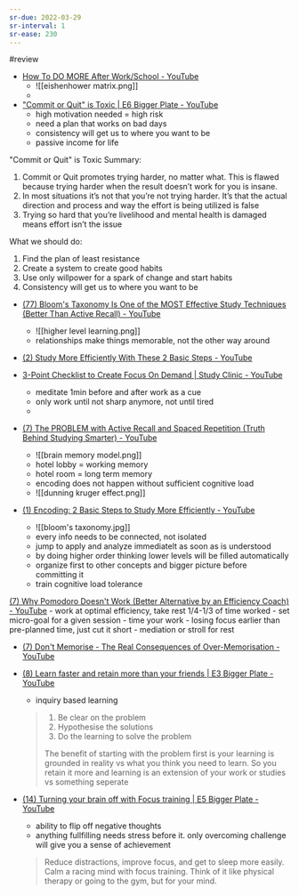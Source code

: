 ```yaml
---
sr-due: 2022-03-29
sr-interval: 1
sr-ease: 230
---
```


#review 

- [How To DO MORE After Work/School - YouTube](https://www.youtube.com/watch?v=KyNwpv3OU2E)
	- ![[eishenhower matrix.png]]
	- 
- ["Commit or Quit" is Toxic | E6 Bigger Plate - YouTube](https://www.youtube.com/watch?v=h8fGC0PXk4k)
	- high motivation needed = high risk
	- need a plan that works on bad days
	- consistency will get us to where you want to be
	- passive income for life

"Commit or Quit" is Toxic Summary:
1. Commit or Quit promotes trying harder, no matter what. This is flawed because trying harder when the result doesn’t work for you is insane. 
2. In most situations it’s not that you’re not trying harder. It’s that the actual direction and process and way the effort is being utilized is false
3. Trying so hard that you’re livelihood and mental health is damaged means effort isn’t the issue

What we should do:
1. Find the plan of least resistance
2. Create a system to create good habits
3. Use only willpower for a spark of change and start habits
4. Consistency will get us to where you want to be

- [(77) Bloom's Taxonomy Is One of the MOST Effective Study Techniques (Better Than Active Recall) - YouTube](https://www.youtube.com/watch?v=q7lY-FytO3U&t=32s)
	- ![[higher level learning.png]]
	- relationships make things memorable, not the other way around

- [(2) Study More Efficiently With These 2 Basic Steps - YouTube](https://www.youtube.com/watch?v=VcT8puLpNKA)

- [3-Point Checklist to Create Focus On Demand | Study Clinic - YouTube](https://www.youtube.com/watch?v=-YXrTWUZKn4)
	- meditate 1min before and after work as a cue
	- only work until not sharp anymore, not until tired
	- 

- [(7) The PROBLEM with Active Recall and Spaced Repetition (Truth Behind Studying Smarter) - YouTube](https://www.youtube.com/watch?v=--Hu2w0s72Y)
	- ![[brain memory model.png]]
	- hotel lobby = working memory
	- hotel room = long term memory
	- encoding does not happen without sufficient cognitive load
	- ![[dunning kruger effect.png]]

- [(1) Encoding: 2 Basic Steps to Study More Efficiently - YouTube](https://www.youtube.com/watch?v=VcT8puLpNKA)
	- ![[bloom's taxonomy.jpg]]
	- every info needs to be connected, not isolated
	- jump to apply and analyze immediatelt as soon as is understood
	- by doing higher order thinking lower levels will be filled automatically
	- organize first to other concepts and bigger picture before committing it
	- train cognitive load tolerance


[(7) Why Pomodoro Doesn't Work (Better Alternative by an Efficiency Coach) - YouTube](https://www.youtube.com/watch?v=olX0mXl1B9s)
	- work at optimal efficiency, take rest 1/4-1/3 of time worked
	- set micro-goal for a given session
	- time your work
	- losing focus earlier than pre-planned time, just cut it short
	- mediation or stroll for rest
	
	
- [(7) Don't Memorise - The Real Consequences of Over-Memorisation - YouTube](https://www.youtube.com/watch?v=a_Coaq-oIsA)
- [(8) Learn faster and retain more than your friends | E3 Bigger Plate - YouTube](https://www.youtube.com/watch?v=sA8E0rYQcFY)
	- inquiry based learning

	>1. Be clear on the problem 
	>2. Hypothesise the solutions
	>3. Do the learning to solve the problem
	>
	>The benefit of starting with the problem first is your learning is grounded in reality vs what you think you need to learn. So you retain it more and learning is an extension of your work or studies vs something seperate

- [(14) Turning your brain off with Focus training | E5 Bigger Plate - YouTube](https://www.youtube.com/watch?v=XKiIretroarchBORcZro)
	- ability to flip off negative thoughts
	- anything fullfilling needs stress before it. only overcoming challenge will give you a sense of achievement
	
	> Reduce distractions, improve focus, and get to sleep more easily. Calm a racing mind with focus training. Think of it like physical therapy or going to the gym, but for your mind.